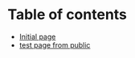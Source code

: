 # Table of contents

* [Initial page](README.md)
* [test page from public](test-page-from-public.md)

